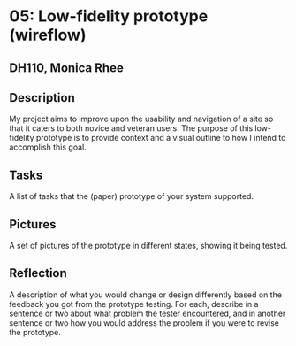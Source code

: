# 05: Low-fidelity prototype (wireflow)
## DH110, Monica Rhee

## Description
My project aims to improve upon the usability and navigation of a site so that it caters to both novice and veteran users. The purpose of this low-fidelity prototype is to provide context and a visual outline to how I intend to accomplish this goal.

## Tasks
A list of tasks that the (paper) prototype of your system supported.

## Pictures
A set of pictures of the prototype in different states, showing it being tested.

## Reflection
A description of what you would change or design differently based on the feedback you got from the prototype testing. For each, describe in a sentence or two about what problem the tester encountered, and in another sentence or two how you would address the problem if you were to revise the prototype.
